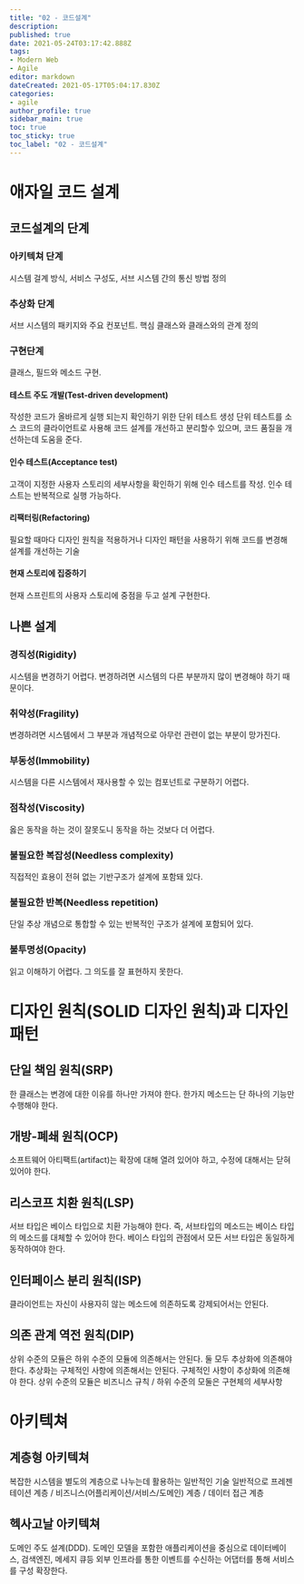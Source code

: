 ```yaml
---
title: "02 - 코드설계"
description: 
published: true
date: 2021-05-24T03:17:42.888Z
tags: 
- Modern Web
- Agile
editor: markdown
dateCreated: 2021-05-17T05:04:17.830Z
categories: 
- agile
author_profile: true
sidebar_main: true
toc: true
toc_sticky: true
toc_label: "02 - 코드설계"
---
```


# 애자일 코드 설계
## 코드설계의 단계
### 아키텍쳐 단계
시스템 걸계 방식, 서비스 구성도, 서브 시스템 간의 통신 방법 정의

### 추상화 단계
서브 시스템의 패키지와 주요 컨포넌트. 핵심 클래스와 클래스와의 관계 정의

### 구현단계
클래스, 필드와 메소드 구현.

#### 테스트 주도 개발(Test-driven development)
작성한 코드가 올바르게 실행 되는지 확인하기 위한 단위 테스트 생성
단위 테스트를 소스 코드의 클라이언트로 사용해 코드 설계를 개선하고 분리할수 있으며, 코드 품질을 개선하는데 도움을 준다.

#### 인수 테스트(Acceptance test)
고객이 지정한 사용자 스토리의 세부사항을 확인하기 위해 인수 테스트를 작성.
인수 테스트는 반복적으로 실행 가능하다.

#### 리팩터링(Refactoring)
필요할 때마다 디자인 원칙을 적용하거나 디자인 패턴을 사용하기 위해 코드를 변경해 설계를 개선하는 기술

#### 현재 스토리에 집중하기
현재 스프린트의 사용자 스토리에 중점을 두고 설계 구현한다.


## 나쁜 설계
### 경직성(Rigidity)
시스템을 변경하기 어렵다. 변경하려면 시스템의 다른 부분까지 많이 변경해야 하기 때문이다.
### 취약성(Fragility)
변경하려면 시스템에서 그 부분과 개념적으로 아무런 관련이 없는 부분이 망가진다.
### 부동성(Immobility)
시스템을 다른 시스템에서 재사용할 수 있는 컴포넌트로 구분하기 어렵다.
### 점착성(Viscosity)
옳은 동작을 하는 것이 잘못도니 동작을 하는 것보다 더 어렵다.
### 불필요한 복잡성(Needless complexity)
직접적인 효용이 전혀 없는 기반구조가 설계에 포함돼 있다.
### 불필요한 반복(Needless repetition)
단일 추상 개념으로 통합할 수 있는 반복적인 구조가 설계에 포함되어 있다.
### 불투명성(Opacity)
읽고 이해하기 어렵다. 그 의도를 잘 표현하지 못한다.

# 디자인 원칙(SOLID 디자인 원칙)과 디자인 패턴
## 단일 책임 원칙(SRP)
한 클래스는 변경에 대한 이유를 하나만 가져야 한다.
한가지 메소드는 단 하나의 기능만 수행해야 한다.

## 개방-폐쇄 원칙(OCP)
소프트웨어 아티팩트(artifact)는 확장에 대해 열려 있어야 하고, 수정에 대해서는 닫혀 있어야 한다.

## 리스코프 치환 원칙(LSP)
서브 타입은 베이스 타입으로 치환 가능해야 한다.
즉, 서브타입의 메소드는 베이스 타입의 메소드를 대체할 수 있어야 한다. 베이스 타입의 관점에서 모든 서브 타입은 동일하게 동작하여야 한다.

## 인터페이스 분리 원칙(ISP)
클라이언트는 자신이 사용자히 않는 메소드에 의존하도록 강제되어서는 안된다.

## 의존 관계 역전 원칙(DIP)
상위 수준의 모듈은 하위 수준의 모듈에 의존해서는 안된다. 둘 모두 추상화에 의존해야 한다.
추상화는 구체적인 사항에 의존해서는 안된다. 구체적인 사항이 추상화에 의존해야 한다.
상위 수준의 모듈은 비즈니스 규칙 / 하위 수준의 모둘은 구현체의 세부사항

# 아키텍쳐
## 계층형 아키텍쳐
복잡한 시스템을 별도의 계층으로 나누는데 활용하는 일반적인 기술
일반적으로 프레젠테이션 계층 / 비즈니스(어플리케이션/서비스/도메인) 계층 / 데이터 접근 계층

## 헥사고날 아키텍쳐
도메인 주도 설계(DDD). 도메인 모델을 포함한 애플리케이션을 중심으로 데이터베이스, 검색엔진, 메세지 큐등 외부 인프라를 통한 이벤트를 수신하는 어댑터를 통해 서비스를 구성 확장한다.

